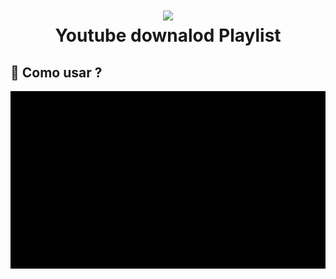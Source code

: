 <h1 align="center">
<img src="https://img.shields.io/badge/YouTube-FF0000?style=for-the-badge&logo=youtube&logoColor=white"/><br>Youtube downalod Playlist
</h1>

## 💼 Como usar ?

![](use.gif)
